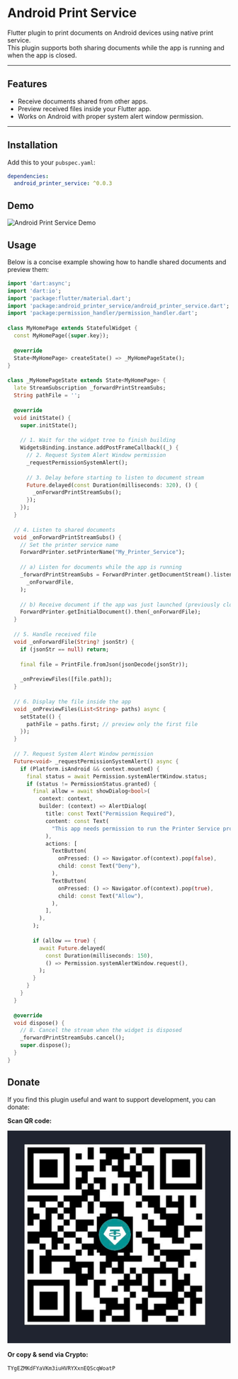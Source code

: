# Android Print Service

Flutter plugin to print documents on Android devices using native print service.  
This plugin supports both sharing documents while the app is running and when the app is closed.

---

## Features

- Receive documents shared from other apps.
- Preview received files inside your Flutter app.
- Works on Android with proper system alert window permission.

---

## Installation

Add this to your `pubspec.yaml`:

```yaml
dependencies:
  android_printer_service: ^0.0.3
```

## Demo

![Android Print Service Demo](https://github.com/duypxd/android_print_service/raw/main/DemoPrinter.gif)

## Usage

Below is a concise example showing how to handle shared documents and preview them:

```dart
import 'dart:async';
import 'dart:io';
import 'package:flutter/material.dart';
import 'package:android_printer_service/android_printer_service.dart';
import 'package:permission_handler/permission_handler.dart';

class MyHomePage extends StatefulWidget {
  const MyHomePage({super.key});

  @override
  State<MyHomePage> createState() => _MyHomePageState();
}

class _MyHomePageState extends State<MyHomePage> {
  late StreamSubscription _forwardPrintStreamSubs;
  String pathFile = '';

  @override
  void initState() {
    super.initState();

    // 1. Wait for the widget tree to finish building
    WidgetsBinding.instance.addPostFrameCallback((_) {
      // 2. Request System Alert Window permission
      _requestPermissionSystemAlert();

      // 3. Delay before starting to listen to document stream
      Future.delayed(const Duration(milliseconds: 320), () {
        _onForwardPrintStreamSubs();
      });
    });
  }

  // 4. Listen to shared documents
  void _onForwardPrintStreamSubs() {
    // Set the printer service name
    ForwardPrinter.setPrinterName("My_Printer_Service");

    // a) Listen for documents while the app is running
    _forwardPrintStreamSubs = ForwardPrinter.getDocumentStream().listen(
      _onForwardFile,
    );

    // b) Receive document if the app was just launched (previously closed)
    ForwardPrinter.getInitialDocument().then(_onForwardFile);
  }

  // 5. Handle received file
  void _onForwardFile(String? jsonStr) {
    if (jsonStr == null) return;

    final file = PrintFile.fromJson(jsonDecode(jsonStr));

    _onPreviewFiles([file.path]);
  }

  // 6. Display the file inside the app
  void _onPreviewFiles(List<String> paths) async {
    setState(() {
      pathFile = paths.first; // preview only the first file
    });
  }

  // 7. Request System Alert Window permission
  Future<void> _requestPermissionSystemAlert() async {
    if (Platform.isAndroid && context.mounted) {
      final status = await Permission.systemAlertWindow.status;
      if (status != PermissionStatus.granted) {
        final allow = await showDialog<bool>(
          context: context,
          builder: (context) => AlertDialog(
            title: const Text("Permission Required"),
            content: const Text(
              "This app needs permission to run the Printer Service properly. Do you want to allow it?",
            ),
            actions: [
              TextButton(
                onPressed: () => Navigator.of(context).pop(false),
                child: const Text("Deny"),
              ),
              TextButton(
                onPressed: () => Navigator.of(context).pop(true),
                child: const Text("Allow"),
              ),
            ],
          ),
        );

        if (allow == true) {
          await Future.delayed(
            const Duration(milliseconds: 150),
            () => Permission.systemAlertWindow.request(),
          );
        }
      }
    }
  }

  @override
  void dispose() {
    // 8. Cancel the stream when the widget is disposed
    _forwardPrintStreamSubs.cancel();
    super.dispose();
  }
}
```

## Donate

If you find this plugin useful and want to support development, you can donate:

**Scan QR code:**

![Donate QR](https://raw.githubusercontent.com/duypxd/android_print_service/main/donate.jpeg)

**Or copy & send via Crypto:**

```
TYgEZMKdFYaVKm3iuHVRYXxnEQScqWoatP
```
